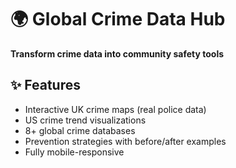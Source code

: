 # 🌍 Global Crime Data Hub

**Transform crime data into community safety tools**

## ✨ Features
- Interactive UK crime maps (real police data)
- US crime trend visualizations
- 8+ global crime databases
- Prevention strategies with before/after examples
- Fully mobile-responsive
